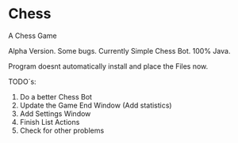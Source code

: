 # Chess
A Chess Game

Alpha Version. Some bugs. Currently Simple Chess Bot. 100% Java.

Program doesnt automatically install and place the Files now.

TODO´s:

1. Do a better Chess Bot
2. Update the Game End Window (Add statistics)
3. Add Settings Window
4. Finish List Actions
5. Check for other problems
